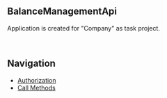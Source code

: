 <h2>BalanceManagementApi</h2>
    Application is created for "Company" as task project.
    <br /> 
  </p>
  
  <br>  
  
   ## Navigation

- [Authorization](#Authorization)
- [Call Methods](#Call_Methods)

